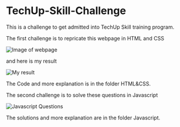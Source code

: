 # TechUp-Skill-Challenge

This is a challenge to get admitted into TechUp Skill training program.

The first challenge is to repricate this webpage in HTML and CSS

![Image of webpage](https://user-images.githubusercontent.com/98801724/166161872-92f5db17-d601-4038-b431-b989ccebfe75.png)

and here is my result

![My result](https://user-images.githubusercontent.com/98801724/166161990-0e6dc216-6888-4d7b-bc6b-cc9ea9be6187.png)

The Code and more explanation is in the folder HTML&CSS.

The second challenge is to solve these questions in Javascript

![Javascript Questions](https://user-images.githubusercontent.com/98801724/166162115-9c068716-db1e-4835-bf2a-770a7c6a55e0.png)

The solutions and more explanation are in the folder Javascript.
